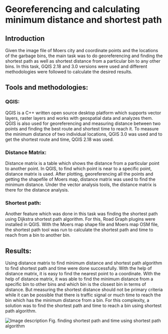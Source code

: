 # Georeferencing and calculating minimum distance and shortest path

## Introduction
Given the image file of Moers city and coordinate points and the locations of the garbage bins, the main task was to do georeferencing and finding the shortest path as well as shortest distance from a particular bin to any other bins. In this task, GQIS 2.18 and 3.0 versions were used and different methodologies were followed to calculate the desired results. 

## Tools and methodologies:

### QGIS: 
QGIS is a C++ written open source desktop platform which supports vector layers, raster layers and works with geospatial data and analyzes them. QGIS is also used for georeferencing and measuring distance between two points and finding the best route and shortest time to reach it. To measure the minimum distance of two individual locations, QGIS 3.0 was used and to get the shortest route and time, QGIS 2.18 was used.

### Distance Matrix: 
Distance matrix is a table which shows the distance from a particular point to another point. In QGIS, to find which point is near to a specific point, distance matrix is used. After plotting, georeferencing all the points and getting the shapefile of Moers map, distance matrix was used to find the minimum distance. Under the vector analysis tools, the distance matrix is there for the distance analysis.

### Shortest path: 
Another feature which was done in this task was finding the shortest path using Dijkstra shortest path algorithm. For this, Road Graph plugins were installed in QGIS. With the Moers map shape file and Moers map OSM file, the shortest path tool was run to calculate the shortest path and time to reach from a bin to another bin.

## Results:
Using distance matrix to find minimum distance and shortest path algorithm to find shortest path and time were done successfully. With the help of distance matrix, it is easy to find the nearest point to a coordinate. With the help of distance matrix, it was able to find the minimum distance from a specific bin to other bins and which bin is the closest bin in terms of distance. But measuring the shortest distance should not be primary criteria while it can be possible that there is traffic signal or much time to reach the bin which has the minimum distance from a bin. For this complexity, a solution was to find the shortest path and time to reach a bin using shortest path algorithm. 


![Image description](https://github.com/emrp/emrp2018_Moers_Trashbins/blob/ashikul/Screenshot%20(15).png)
Fig. finding shortest path and time using shortest path algorithm

